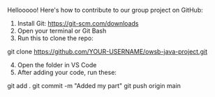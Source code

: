 Hellooooo! Here's how to contribute to our group project on GitHub:

1. Install Git: https://git-scm.com/downloads
2. Open your terminal or Git Bash
3. Run this to clone the repo:

git clone https://github.com/YOUR-USERNAME/owsb-java-project.git

4. Open the folder in VS Code
5. After adding your code, run these:

git add .
git commit -m "Added my part"
git push origin main
